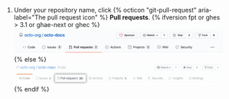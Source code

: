 1. Under your repository name, click {% octicon "git-pull-request" aria-label="The pull request icon" %} **Pull requests**.
    {% ifversion fpt or ghes > 3.1 or ghae-next or ghec %}
    ![Issues and pull requests tab selection](/assets/images/help/repository/repo-tabs-pull-requests.png){% else %}
    ![Issues tab](/assets/images/enterprise/3.1/help/repository/repo-tabs-pull-requests.png){% endif %}

